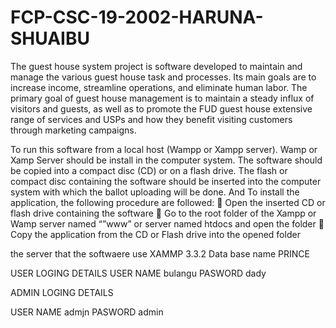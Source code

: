 # FCP-CSC-19-2002-HARUNA-SHUAIBU
The guest house system project is software developed to maintain and manage the various guest house task and processes. Its main goals are to increase income, streamline operations, and eliminate human labor. The primary goal of guest house management is to maintain a steady influx of visitors and guests, as well as to promote the FUD guest house extensive range of services and USPs and how they benefit visiting customers through marketing campaigns. 

To run this software from a local host (Wampp or Xampp  server). Wamp or Xamp Server should be install in the computer system. The software should be copied into a compact disc (CD) or on a flash drive. The flash or compact disc containing the software should be inserted into the computer system with which the ballot uploading will be done. And To install the application, the following procedure are followed:
	Open the inserted CD or flash drive containing the software
	Go to the root folder of the Xampp or Wamp server named “”www”  or server named htdocs and open the folder
	Copy the application from the CD or Flash drive into the opened folder

the server that the softwaere use XAMMP 3.3.2
Data base name PRINCE

USER LOGING DETAILS
USER NAME bulangu
PASWORD dady

ADMIN LOGING DETAILS

USER NAME admjn
PASWORD admin


